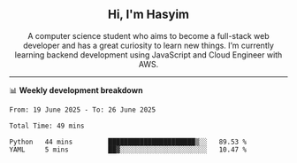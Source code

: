<h2 align="center">Hi, I'm Hasyim</h2>

<p align="center">A computer science student who aims to become a full-stack web developer and has a great curiosity to learn new things. I’m currently learning backend development using JavaScript and Cloud Engineer with AWS.</p>

---

📊 **Weekly development breakdown**

<!--START_SECTION:waka-->

```txt
From: 19 June 2025 - To: 26 June 2025

Total Time: 49 mins

Python   44 mins         ██████████████████████▒░░   89.53 %
YAML     5 mins          ██▓░░░░░░░░░░░░░░░░░░░░░░   10.47 %
```

<!--END_SECTION:waka-->

<!-- - You can reach me on **hasyim11c@gmail.com** -->

